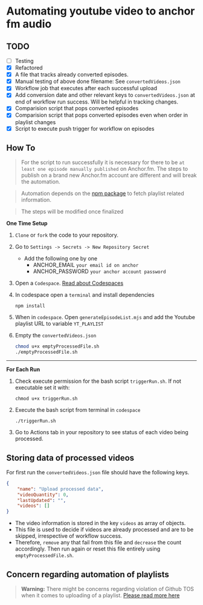 # Automating youtube video to anchor fm audio

## TODO

- [ ] Testing
- [x] Refactored
- [x] A file that tracks already converted episodes.
- [x] Manual testing of above done filename: See `convertedVideos.json`
- [x] Workflow job that executes after each successful upload
- [x] Add conversion date and other relevant keys to `convertedVideos.json` at end of workflow run success. Will be helpful in tracking changes.
- [x] Comparision script that pops converted episodes
- [x] Comparision script that pops converted episodes even when order in playlist changes
- [x] Script to execute push trigger for workflow on episodes

## How To

> For the script to run successfully it is necessary for there to be `at least one episode manually published` on Anchor.fm. The steps to publish on a brand new Anchor.fm account are different and will break the automation.

> Automation depends on the [npm package](https://www.npmjs.com/package/@fabricio-191/youtube) to fetch playlist related information.

> The steps will be modified once finalized

**One Time Setup**

1. `Clone` or `fork` the code to your repository.
2. Go to `Settings -> Secrets -> New Repository Secret`
    - Add the following one by one
        - ANCHOR_EMAIL `your email id on anchor`
        - ANCHOR_PASSWORD `your anchor account password`
2. Open a `Codespace`. [Read about Codespaces](https://docs.github.com/en/codespaces)
3. In codespace open a `terminal` and install dependencies
   ```
   npm install
   ```
4. When in `codespace`. Open `generateEpisodeList.mjs` and add the Youtube playlist URL to variable `YT_PLAYLIST`
5. Empty the `convertedVideos.json`
    
    ```bash
    chmod u+x emptyProcessedFile.sh
    ./emptyProcessedFile.sh
    ```

---

**For Each Run**

1. Check execute permission for the bash script `triggerRun.sh`. If not executable set it with:
    ```
    chmod u+x triggerRun.sh
    ```
2. Execute the bash script from terminal in `codespace`
   ```
   ./triggerRun.sh
   ``` 
3. Go to Actions tab in your repository to see status of each video being processed.

## Storing data of processed videos

For first run the `convertedVideos.json` file should have the following keys. 

```json
{
    "name": "Upload processed data",
    "videoQuantity": 0,
    "lastUpdated": "",
    "videos": []
}
```

- The video information is stored in the key `videos` as array of objects.
- This file is used to decide if videos are already processed and are to be skipped, irrespective of workflow success.
- Therefore, `remove` any that fail from this file and `decrease` the count accordingly. Then run again or reset this file entirely using `emptyProcessedFile.sh`.


## Concern regarding automation of playlists


> **Warning:** There might be concerns regarding violation of Github TOS when it comes to uploading of a playlist. [Please read more here](https://github.com/Schrodinger-Hat/youtube-to-anchorfm#how-to-upload-a-youtube-playlist-to-anchorfm-using-this-script)

<!-- ### Processing a playlist

> Using an example [playlist](https://www.youtube.com/watch?v=ABbDB6xri8o&list=PLrAXtmErZgOcl7mvyfkQTHFnOGZxWtN55)

- To process all of them do as recommened [here](https://github.com/Schrodinger-Hat/youtube-to-anchorfm#how-to-upload-a-youtube-playlist-to-anchorfm-using-this-script) -->